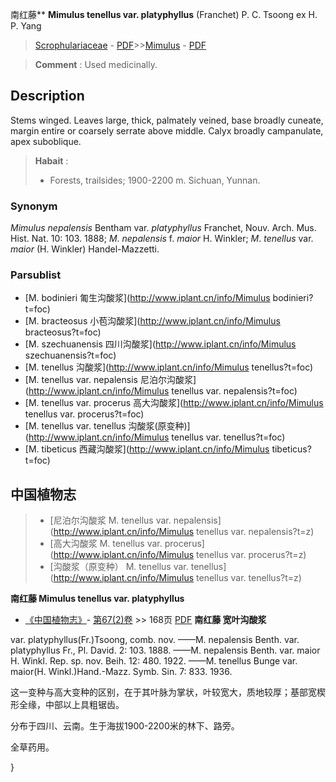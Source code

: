 南红藤** **Mimulus tenellus var. platyphyllus** (Franchet) P. C. Tsoong ex H. P. Yang

> [Scrophulariaceae](http://www.iplant.cn/info/Scrophulariaceae?t=foc) - [PDF](http://www.iplant.cn/foc/pdf/Scrophulariaceae.pdf)>>[Mimulus](http://www.iplant.cn/info/Mimulus?t=foc) - [PDF](http://www.iplant.cn/foc/pdf/Mimulus.pdf)


> **Comment** : 
> Used medicinally.

## Description

Stems winged. Leaves large, thick, palmately veined, base broadly cuneate, margin entire or coarsely serrate above middle. Calyx broadly campanulate, apex suboblique.


> **Habait** : 
>* Forests, trailsides; 1900-2200 m. Sichuan, Yunnan.

### Synonym
*Mimulus nepalensis* Bentham var. *platyphyllus* Franchet, Nouv. Arch. Mus. Hist. Nat. 10: 103. 1888; *M*. *nepalensis* f. *maior* H. Winkler; *M*. *tenellus* var. *maior* (H. Winkler) Handel-Mazzetti.



### Parsublist

* [M.  bodinieri  匍生沟酸浆](http://www.iplant.cn/info/Mimulus bodinieri?t=foc)
* [M.  bracteosus  小苞沟酸浆](http://www.iplant.cn/info/Mimulus bracteosus?t=foc)
* [M.  szechuanensis  四川沟酸浆](http://www.iplant.cn/info/Mimulus szechuanensis?t=foc)
* [M.  tenellus  沟酸浆](http://www.iplant.cn/info/Mimulus tenellus?t=foc)
* [M.  tenellus var. nepalensis  尼泊尔沟酸浆](http://www.iplant.cn/info/Mimulus tenellus var. nepalensis?t=foc)
* [M.  tenellus var. procerus  高大沟酸浆](http://www.iplant.cn/info/Mimulus tenellus var. procerus?t=foc)
* [M.  tenellus var. tenellus  沟酸浆(原变种)](http://www.iplant.cn/info/Mimulus tenellus var. tenellus?t=foc)
* [M.  tibeticus  西藏沟酸浆](http://www.iplant.cn/info/Mimulus tibeticus?t=foc)

## 中国植物志

> * [尼泊尔沟酸浆  M.  tenellus var. nepalensis](http://www.iplant.cn/info/Mimulus tenellus var. nepalensis?t=z)
> * [高大沟酸浆  M.  tenellus var. procerus](http://www.iplant.cn/info/Mimulus tenellus var. procerus?t=z)
> * [沟酸浆（原变种）  M.  tenellus var. tenellus](http://www.iplant.cn/info/Mimulus tenellus var. tenellus?t=z)


**南红藤 Mimulus tenellus var. platyphyllus**

* [《中国植物志》](http://www.iplant.cn/frps)- [第67(2)卷](http://www.iplant.cn/frps/vol/67(2)) >> 168页 [PDF](http://www.iplant.cn/frps/pdf/67(2)/168a.pdf)
**南红藤 宽叶沟酸浆**

var. platyphyllus(Fr.)Tsoong, comb. nov. ——M. nepalensis Benth. var. platyphyllus Fr., Pl. David. 2: 103. 1888. ——M. nepalensis Benth. var. maior H. Winkl. Rep. sp. nov. Beih. 12: 480. 1922. ——M. tenellus Bunge var. maior(H. Winkl.)Hand.-Mazz. Symb. Sin. 7: 833. 1936.

这一变种与高大变种的区别，在于其叶脉为掌状，叶较宽大，质地较厚；基部宽楔形全缘，中部以上具粗锯齿。

分布于四川、云南。生于海拔1900-2200米的林下、路旁。

全草药用。



}